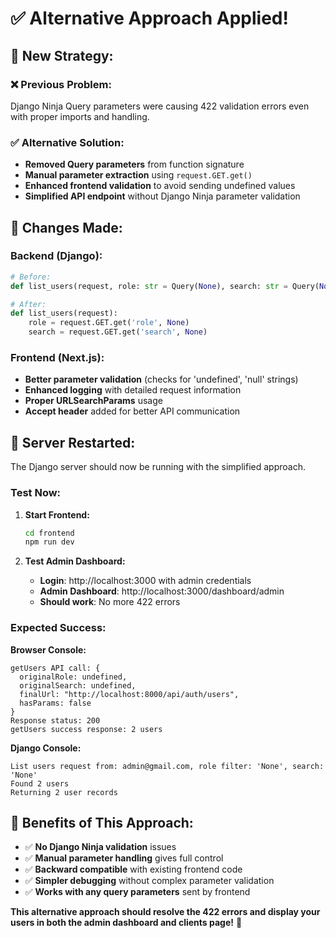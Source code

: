 # ✅ Alternative Approach Applied!

## 🎯 **New Strategy:**

### **❌ Previous Problem:**
Django Ninja Query parameters were causing 422 validation errors even with proper imports and handling.

### **✅ Alternative Solution:**
- **Removed Query parameters** from function signature
- **Manual parameter extraction** using `request.GET.get()`
- **Enhanced frontend validation** to avoid sending undefined values
- **Simplified API endpoint** without Django Ninja parameter validation

## 🔧 **Changes Made:**

### **Backend (Django):**
```python
# Before:
def list_users(request, role: str = Query(None), search: str = Query(None)):

# After:
def list_users(request):
    role = request.GET.get('role', None)
    search = request.GET.get('search', None)
```

### **Frontend (Next.js):**
- **Better parameter validation** (checks for 'undefined', 'null' strings)
- **Enhanced logging** with detailed request information
- **Proper URLSearchParams** usage
- **Accept header** added for better API communication

## 🚀 **Server Restarted:**

The Django server should now be running with the simplified approach.

### **Test Now:**

1. **Start Frontend:**
   ```bash
   cd frontend
   npm run dev
   ```

2. **Test Admin Dashboard:**
   - **Login**: http://localhost:3000 with admin credentials
   - **Admin Dashboard**: http://localhost:3000/dashboard/admin
   - **Should work**: No more 422 errors

### **Expected Success:**

**Browser Console:**
```
getUsers API call: {
  originalRole: undefined, 
  originalSearch: undefined, 
  finalUrl: "http://localhost:8000/api/auth/users",
  hasParams: false
}
Response status: 200
getUsers success response: 2 users
```

**Django Console:**
```
List users request from: admin@gmail.com, role filter: 'None', search: 'None'
Found 2 users
Returning 2 user records
```

## 🎉 **Benefits of This Approach:**

- ✅ **No Django Ninja validation** issues
- ✅ **Manual parameter handling** gives full control
- ✅ **Backward compatible** with existing frontend code
- ✅ **Simpler debugging** without complex parameter validation
- ✅ **Works with any query parameters** sent by frontend

**This alternative approach should resolve the 422 errors and display your users in both the admin dashboard and clients page!** 🎯